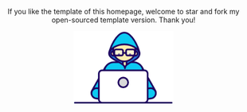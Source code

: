 <p style="text-align: center;">If you like the template of this homepage, welcome to star and fork my open-sourced template version. Thank you!</p>
    <div style="text-align: center;">
    <img src="./WanyongQiu_home/Assets/Developer.gif" alt="Developer" style="width: 200px; height: auto;">
    </div>

    

